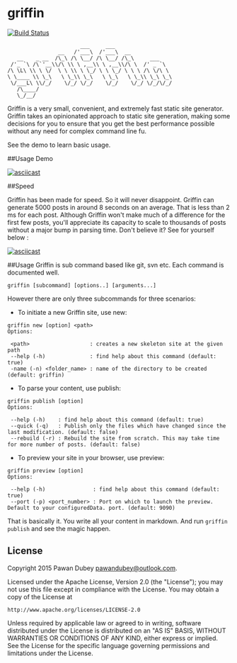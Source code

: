 # griffin
[![Build Status](https://travis-ci.org/pawandubey/griffin.svg)](https://travis-ci.org/pawandubey/griffin)
````
                       ___     ___
                __   /'___\  /'___\  __
   __    _ __  /\_\ /\ \__/ /\ \__/ /\_\     ___
 /'_ `\ /\`'__\\/\ \\ \ ,__\\ \ ,__\\/\ \  /' _ `\
/\ \L\ \\ \ \/  \ \ \\ \ \_/ \ \ \_/ \ \ \ /\ \/\ \
\ \____ \\ \_\   \ \_\\ \_\   \ \_\   \ \_\\ \_\ \_\
 \/___L\ \\/_/    \/_/ \/_/    \/_/    \/_/ \/_/\/_/
   /\____/
   \_/__/
````

Griffin is a very small, convenient, and extremely fast static site generator.
Griffin takes an opinionated approach to static site generation, making some decisions
for you to ensure that you get the best performance possible without any need for
complex command line fu.

See the demo to learn basic usage.

##Usage Demo

[![asciicast](https://asciinema.org/a/egk1z7gb0mhjxvx7n3kdq1c03.png)](https://asciinema.org/a/egk1z7gb0mhjxvx7n3kdq1c03)

##Speed

Griffin has been made for speed. So it will never disappoint. Griffin can generate 5000 posts in around 8 seconds
on an average. That is less than 2 ms for each post. Although Griffin won't make much of a difference for the
first few posts, you'll appreciate its capacity to scale to thousands of posts without a major bump in parsing time.
Don't believe it? See for yourself below :

[![asciicast](https://asciinema.org/a/5z2srcn3f5j3cl0jnhganou5m.png)](https://asciinema.org/a/5z2srcn3f5j3cl0jnhganou5m)

##Usage
Griffin is sub command based like git, svn etc. Each command is documented well.
````
griffin [subcommand] [options..] [arguments...]
````

However there are only three subcommands for three scenarios:

* To initiate a new Griffin site, use new:
````
griffin new [option] <path>
Options:

 <path>                   : creates a new skeleton site at the given path
 --help (-h)              : find help about this command (default: true)
 -name (-n) <folder_name> : name of the directory to be created (default: griffin)
````

* To parse your content, use publish:
````
griffin publish [option]
Options:

 --help (-h)    : find help about this command (default: true)
 --quick (-q)   : Publish only the files which have changed since the last modification. (default: false)
 --rebuild (-r) : Rebuild the site from scratch. This may take time for more number of posts. (default: false)
````

* To preview your site in your browser, use preview:
````
griffin preview [option]
Options:

 --help (-h)               : find help about this command (default: true)
 --port (-p) <port_number> : Port on which to launch the preview. Default to your configuredData. port. (default: 9090)
````

That is basically it. You write all your content in markdown. And run `griffin publish` and see the magic happen.


## License
Copyright 2015 Pawan Dubey pawandubey@outlook.com.

Licensed under the Apache License, Version 2.0 (the "License");
you may not use this file except in compliance with the License.
You may obtain a copy of the License at

    http://www.apache.org/licenses/LICENSE-2.0

Unless required by applicable law or agreed to in writing, software
distributed under the License is distributed on an "AS IS" BASIS,
WITHOUT WARRANTIES OR CONDITIONS OF ANY KIND, either express or implied.
See the License for the specific language governing permissions and
limitations under the License.

